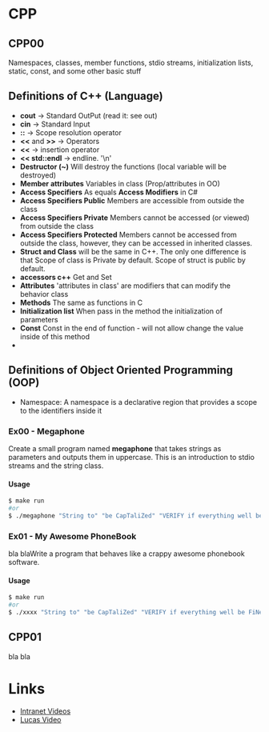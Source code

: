 # CPP

## CPP00
Namespaces, classes, member functions, stdio streams,
initialization lists, static, const, and some other basic
stuff

## Definitions of C++ (Language)
* **cout** -> Standard OutPut (read it: see out)
* **cin** -> Standard Input
* **::** -> Scope resolution operator
* **<<** and **>>** -> Operators
* **<<** -> insertion operator
* **<< std::endl** -> endline. '\n'
* **Destructor (~)** Will destroy the functions (local variable will be destroyed)
* **Member attributes** Variables in class (Prop/attributes in OO)
* **Access Specifiers** As equals **Access Modifiers** in C#
* **Access Specifiers Public** Members are accessible from outside the class
* **Access Specifiers Private** Members cannot be accessed (or viewed) from outside the class
* **Access Specifiers Protected** Members cannot be accessed from outside the class, however, they can be accessed in inherited classes.
* **Struct and Class** will be the same in C++. The only one difference is that Scope of class is Private by default. Scope of struct is public by default.
* **accessors c++** Get and Set
* **Attributes** 'attributes in class' are modifiers that can modify the behavior class
* **Methods** The same as functions in C
* **Initialization list** When pass in the method the initialization of parameters
* **Const** Const in the end of function - will not allow change the value inside of this method
*



## Definitions of Object Oriented Programming (OOP)
* Namespace: A namespace is a declarative region that provides a scope to the identifiers inside it


### Ex00 - Megaphone
Create a small program named **megaphone** that takes strings as parameters and outputs them in uppercase.
This is an introduction to stdio streams and the string class.

#### Usage
```Bash
$ make run
#or
$ ./megaphone "String to" "be CapTaliZed" "VERIFY if everything well be FiNe!!00"
```

### Ex01 - My Awesome PhoneBook
bla blaWrite a program that behaves like a crappy awesome phonebook software.

#### Usage
```Bash
$ make run
#or
$ ./xxxx "String to" "be CapTaliZed" "VERIFY if everything well be FiNe!!00"
```


## CPP01
bla bla




# Links
* [Intranet Videos](https://elearning.intra.42.fr/notions/piscine-c-d00-c-basics/subnotions)
* [Lucas Video](https://www.youtube.com/watch?v=TnrQMtxPeEg)
